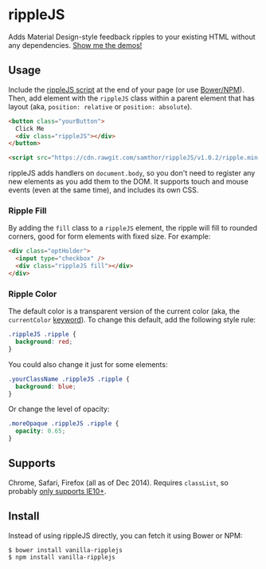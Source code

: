 # rippleJS

Adds Material Design-style feedback ripples to your existing HTML without any dependencies. [Show me the demos!](http://samthor.github.io/rippleJS)

## Usage

Include the [rippleJS script](https://cdn.rawgit.com/samthor/rippleJS/v1.0.2/ripple.min.js) at the end of your page (or use [Bower/NPM](#install)). Then, add element with the `rippleJS` class within a parent element that has layout (aka, `position: relative` or `position: absolute`).

```html
<button class="yourButton">
  Click Me
  <div class="rippleJS"></div>
</button>

<script src="https://cdn.rawgit.com/samthor/rippleJS/v1.0.2/ripple.min.js"></script>
```

rippleJS adds handlers on `document.body`, so you don't need to register any new elements as you add them to the DOM. It supports touch and mouse events (even at the same time), and includes its own CSS.

### Ripple Fill

By adding the `fill` class to a `rippleJS` element, the ripple will fill to rounded corners, good for form elements with fixed size. For example:

```html
<div class="optHolder">
  <input type="checkbox" />
  <div class="rippleJS fill"></div>
</div>
```

### Ripple Color

The default color is a transparent version of the current color (aka, the `currentColor` [keyword](http://www.w3.org/TR/css3-color/#currentcolor)).
To change this default, add the following style rule:

```css
.rippleJS .ripple {
  background: red;
}
```

You could also change it just for some elements:

```css
.yourClassName .rippleJS .ripple {
  background: blue;
}
```

Or change the level of opacity:

```css
.moreOpaque .rippleJS .ripple {
  opacity: 0.65;
}
````

## Supports

Chrome, Safari, Firefox (all as of Dec 2014).
Requires `classList`, so probably [only supports IE10+](http://caniuse.com/#feat=classlist).

## Install 

Instead of using rippleJS directly, you can fetch it using Bower or NPM:

    $ bower install vanilla-ripplejs
    $ npm install vanilla-ripplejs

